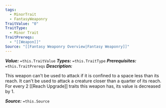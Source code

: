 ```yaml
---
tags:
  - MinorTrait
  - FantasyWeaponry
TraitValue: "0"
TraitType:
  - Minor Trait
TraitPrereqs:
  - "[[Weapon]]"
Source: "[[Fantasy Weaponry Overview|Fantasy Weaponry]]"
---
```

***Value:*** `=this.TraitValue`
***Types:*** `=this.TraitType`
***Prerequisites:*** `=this.TraitPrereqs`
***Description:***

This weapon can't be used to attack if it is confined to a space less than its reach. It can't be used to attack a creature closer than a quarter of its reach. For every 2 [[Reach Upgrade]] traits this weapon has, its value is decreased by 1.

***Source:*** `=this.Source`